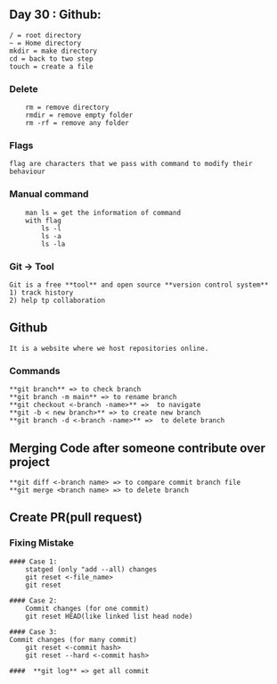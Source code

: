 ## Day 30 : Github:

    / = root directory
    ~ = Home directory
    mkdir = make directory
    cd = back to two step
    touch = create a file
### Delete 
        rm = remove directory
        rmdir = remove empty folder
        rm -rf = remove any folder

### Flags 
    flag are characters that we pass with command to modify their behaviour

### Manual command
        man ls = get the information of command
        with flag
            ls -l
            ls -a
            ls -la

### Git -> Tool
    Git is a free **tool** and open source **version control system**
    1) track history
    2) help tp collaboration


## Github
    It is a website where we host repositories online.

### Commands
    **git branch** => to check branch
    **git branch -m main** => to rename branch
    **git checkout <-branch -name>** =>  to navigate
    **git -b < new branch>** => to create new branch
    **git branch -d <-branch -name>** =>  to delete branch 

## Merging Code after someone contribute over project
    **git diff <-branch name> => to compare commit branch file
    **git merge <branch name> => to delete branch
    
## Create PR(pull request)

### Fixing Mistake 
    #### Case 1: 
        statged (only "add --all) changes
        git reset <-file_name> 
        git reset

    #### Case 2: 
        Commit changes (for one commit)
        git reset HEAD(like linked list head node) 
    
    #### Case 3: 
    Commit changes (for many commit)
        git reset <-commit hash>
        git reset --hard <-commit hash> 

    ####  **git log** => get all commit

